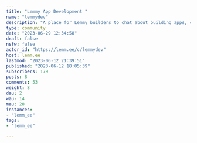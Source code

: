 ```yaml
---
title: "Lemmy App Development " 
name: "lemmydev"
description: "A place for Lemmy builders to chat about building apps, clients, tools and bots for the Lemmy platform. **On-Topic**:* programming questions related to the Lemmy platform* sharing your ideas, WIP, or released Lemmy-related work**Off-Topic**:* general programming questions unrelated to Lemmy* feature requests for developers* sharing or promoting work not related to Lemmy"
type: community
date: "2023-06-29 12:34:58"
draft: false
nsfw: false
actor_id: "https://lemm.ee/c/lemmydev"
host: lemm.ee
lastmod: "2023-06-12 21:39:51"
published: "2023-06-12 18:05:39"
subscribers: 179
posts: 8
comments: 53
weight: 8
dau: 2
wau: 14
mau: 28
instances:
- "lemm_ee"
tags: 
- "lemm_ee"

---
```

